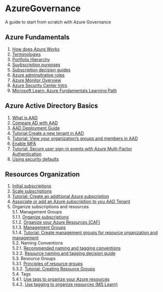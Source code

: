 # AzureGovernance
A guide to start from scratch with Azure Governance


## Azure Fundamentals
1. [How does Azure Works](https://docs.microsoft.com/en-us/azure/cloud-adoption-framework/get-started/what-is-azure?WT.mc_id=devops_userstory_service_sprg-inproduct-devopsportal)
2. [Terminologies](https://docs.microsoft.com/en-us/azure/cloud-adoption-framework/ready/considerations/fundamental-concepts#azure-terminology)
3. [Portfolio Hierarchy](https://docs.microsoft.com/en-us/azure/cloud-adoption-framework/reference/fundamental-concepts/hosting-hierarchy)
4. [Suybscription purposes](https://docs.microsoft.com/en-us/azure/cloud-adoption-framework/ready/considerations/fundamental-concepts#azure-subscription-purposes)
5. [Subscription decision guides](https://docs.microsoft.com/en-us/azure/cloud-adoption-framework/decision-guides/subscriptions/)
6. [Azure adminsitrative roles](https://docs.microsoft.com/en-us/azure/cloud-adoption-framework/ready/considerations/fundamental-concepts#azure-administrative-roles)
7. [Azure Monitor Overview](https://docs.microsoft.com/en-us/azure/azure-monitor/overview)<br>
8. [Azure Security Center Intro](https://docs.microsoft.com/en-us/azure/security-center/security-center-intro)
9. [Microsoft Learn: Azure Fundamentals Learning Path](https://docs.microsoft.com/en-us/learn/paths/azure-fundamentals/)

## Azure Active Directory Basics
1. [What is AAD](https://docs.microsoft.com/en-us/azure/active-directory/fundamentals/active-directory-whatis)
2. [Compare AD with AAD](https://docs.microsoft.com/en-us/azure/active-directory/fundamentals/active-directory-compare-azure-ad-to-ad)
3. [AAD Deployment Guide](https://docs.microsoft.com/en-us/azure/active-directory/fundamentals/active-directory-deployment-checklist-p2)
4. [Tutorial Create a new tenant in AAD](https://docs.microsoft.com/en-us/azure/active-directory/fundamentals/active-directory-access-create-new-tenant)
5. [Tutorial: View your organization’s groups and members in AAD](https://docs.microsoft.com/en-us/azure/active-directory/fundamentals/active-directory-access-create-new-tenant)
6. [Enable MFA](https://docs.microsoft.com/en-us/azure/active-directory/fundamentals/concept-fundamentals-mfa-get-started)
7. [Tutorial: Secure user sign-in events with Azure Multi-Factor Authentication](https://docs.microsoft.com/en-us/azure/active-directory/authentication/tutorial-enable-azure-mfa)
8. [Using security defaults](https://docs.microsoft.com/en-us/azure/active-directory/fundamentals/concept-fundamentals-security-defaults)


## Resources Organization
1. [Initial subscriptions](https://docs.microsoft.com/en-us/azure/cloud-adoption-framework/ready/azure-best-practices/initial-subscriptions)
2. [Scale subscriptions](https://docs.microsoft.com/en-us/azure/cloud-adoption-framework/ready/azure-best-practices/scale-subscriptions)
3. [Tutorial: Create an additional Azure subscription](https://docs.microsoft.com/en-us/azure/cost-management-billing/manage/create-subscription)
4. [Associate or add an Azure subscription to you AAD Tenant](https://docs.microsoft.com/en-us/azure/active-directory/fundamentals/active-directory-how-subscriptions-associated-directory)
5. Organize subscriptions and resources<br/>
5.1. Management Groups<br/>
5.1.1. [Organize subscriptions](https://docs.microsoft.com/en-us/azure/cloud-adoption-framework/ready/azure-best-practices/organize-subscriptions)<br/>
5.1.2. [Organize your Azure Resources (CAF)](https://docs.microsoft.com/en-us/azure/cloud-adoption-framework/ready/azure-setup-guide/organize-resources?tabs=AzureManagementGroupsAndHierarchy)<br/>
5.1.3. [Management Groups](https://docs.microsoft.com/en-us/azure/governance/management-groups/overview)<br/>
5.1.4. [Tutorial: Create management groups for resource organization and management](https://docs.microsoft.com/en-us/azure/governance/management-groups/create-management-group-portal)<br/>
5.2. Naming Conventions<br/>
5.2.1. [Recommended naming and tagging conventions](https://docs.microsoft.com/en-us/azure/cloud-adoption-framework/ready/azure-best-practices/naming-and-tagging)<br/>
5.2.2. [Resource naming and tagging decision guide](https://docs.microsoft.com/en-us/azure/cloud-adoption-framework/decision-guides/resource-tagging/)<br/>
5.3. Resource Groups<br/>
5.3.1. [Principles of resource groups](https://docs.microsoft.com/en-us/learn/modules/control-and-organize-with-azure-resource-manager/2-principles-of-resource-groups)<br/>
5.3.2. [Tutorial: Creating Resource Groups](https://docs.microsoft.com/en-us/azure/azure-resource-manager/management/manage-resource-groups-portal#create-resource-groups)<br/>
5.4. Tags<br/>
5.4.1. [Use tags to organize your Azure resources ](https://docs.microsoft.com/en-us/azure/azure-resource-manager/management/tag-resources#portal)<br/>
5.4.2. [Use tagging to organize resources (MS Learn)](https://docs.microsoft.com/en-us/learn/modules/control-and-organize-with-azure-resource-manager/3-use-tagging-to-organize-resources)<br/>
